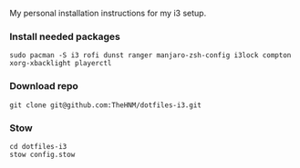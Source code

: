 My personal installation instructions for my i3 setup.

### Install needed packages
```
sudo pacman -S i3 rofi dunst ranger manjaro-zsh-config i3lock compton xorg-xbacklight playerctl
```

### Download repo
```
git clone git@github.com:TheHNM/dotfiles-i3.git
```

### Stow
```
cd dotfiles-i3
stow config.stow
```

